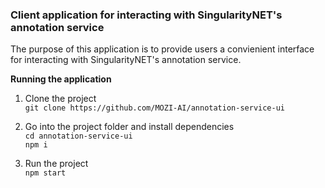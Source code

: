 ### Client application for interacting with SingularityNET's annotation service ###

The purpose of this application is to provide users a convienient interface for interacting with SingularityNET's annotation service. 

**Running the application**
1. Clone the project \
``` git clone https://github.com/MOZI-AI/annotation-service-ui ```

2. Go into the project folder and install dependencies \
``` cd annotation-service-ui ``` \
``` npm i ``` 
3. Run the project \
``` npm start ``` 
